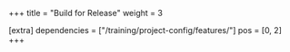 +++
title = "Build for Release"
weight = 3

[extra]
dependencies = ["/training/project-config/features/"]
pos = [0, 2]
+++
